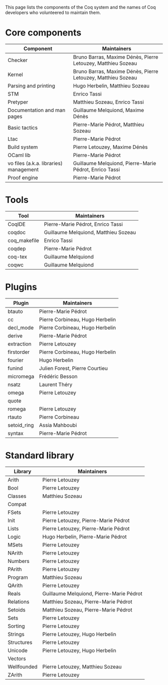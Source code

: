 
This page lists the components of the Coq system and the names of Coq developers who volunteered to maintain them.

Core components
===============

| Component |Maintainers|
|---|---|
|Checker|Bruno Barras, Maxime Dénès, Pierre Letouzey, Matthieu Sozeau|
|Kernel|Bruno Barras, Maxime Dénès, Pierre Letouzey, Matthieu Sozeau|
|Parsing and printing|Hugo Herbelin, Matthieu Sozeau|
|STM|Enrico Tassi|
|Pretyper|Matthieu Sozeau, Enrico Tassi|
|Documentation and man pages|Guillaume Melquiond, Maxime Dénès|
|Basic tactics|Pierre-Marie Pédrot, Matthieu Sozeau|
|Ltac|Pierre-Marie Pédrot|
|Build system|Pierre Letouzey, Maxime Dénès|
|OCaml lib|Pierre-Marie Pédrot|
|vo files (a.k.a. libraries) management|Guillaume Melquiond, Pierre-Marie Pédrot, Enrico Tassi|
|Proof engine|Pierre-Marie Pédrot|


Tools
=====

|Tool|Maintainers|
|---|---|
|CoqIDE|Pierre-Marie Pédrot, Enrico Tassi|
|coqdoc|Guillaume Melquiond, Matthieu Sozeau|
|coq_makefile|Enrico Tassi|
|coqdep|Pierre-Marie Pédrot|
|coq-tex|Guillaume Melquiond|
|coqwc|Guillaume Melquiond|

Plugins
=======

|Plugin|Maintainers|
|---|---|
|btauto|Pierre-Marie Pédrot|
|cc|Pierre Corbineau, Hugo Herbelin|
|decl_mode|Pierre Corbineau, Hugo Herbelin|
|derive|Pierre-Marie Pédrot|
|extraction|Pierre Letouzey|
|firstorder|Pierre Corbineau, Hugo Herbelin|
|fourier|Hugo Herbelin|
|funind|Julien Forest, Pierre Courtieu|
|micromega|Frédéric Besson|
|nsatz|Laurent Théry|
|omega|Pierre Letouzey|
|quote||
|romega|Pierre Letouzey|
|rtauto|Pierre Corbineau|
|setoid_ring|Assia Mahboubi|
|syntax|Pierre-Marie Pédrot|


Standard library
================


|Library|Maintainers|
|---|---|
|Arith|Pierre Letouzey|
|Bool|Pierre Letouzey|
|Classes|Matthieu Sozeau|
|Compat||
|FSets|Pierre Letouzey|
|Init|Pierre Letouzey, Pierre-Marie Pédrot|
|Lists|Pierre Letouzey, Pierre-Marie Pédrot|
|Logic|Hugo Herbelin, Pierre-Marie Pédrot|
|MSets|Pierre Letouzey|
|NArith|Pierre Letouzey|
|Numbers|Pierre Letouzey|
|PArith|Pierre Letouzey|
|Program|Matthieu Sozeau|
|QArith|Pierre Letouzey|
|Reals|Guillaume Melquiond, Pierre-Marie Pédrot|
|Relations|Matthieu Sozeau, Pierre-Marie Pédrot|
|Setoids|Matthieu Sozeau, Pierre-Marie Pédrot|
|Sets|Pierre Letouzey|
|Sorting|Pierre Letouzey|
|Strings|Pierre Letouzey, Hugo Herbelin|
|Structures|Pierre Letouzey|
|Unicode|Pierre Letouzey, Hugo Herbelin|
|Vectors||
|Wellfounded|Pierre Letouzey, Matthieu Sozeau|
|ZArith|Pierre Letouzey|

